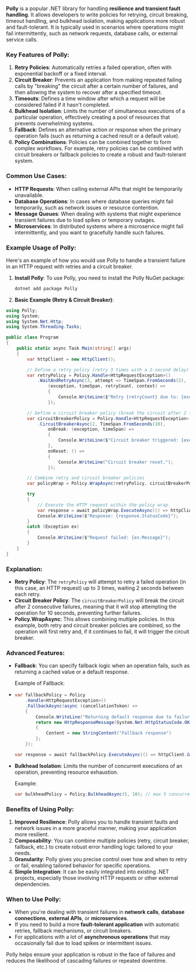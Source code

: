 **Polly** is a popular .NET library for handling **resilience and transient fault handling**. It allows developers to write policies for retrying, circuit breaking, timeout handling, and bulkhead isolation, making applications more robust and fault-tolerant. It is typically used in scenarios where operations might fail intermittently, such as network requests, database calls, or external service calls.

### **Key Features of Polly**:

1. **Retry Policies**: Automatically retries a failed operation, often with exponential backoff or a fixed interval.
2. **Circuit Breaker**: Prevents an application from making repeated failing calls by "breaking" the circuit after a certain number of failures, and then allowing the system to recover after a specified timeout.
3. **Timeouts**: Defines a time window after which a request will be considered failed if it hasn't completed.
4. **Bulkhead Isolation**: Limits the number of simultaneous executions of a particular operation, effectively creating a pool of resources that prevents overwhelming systems.
5. **Fallback**: Defines an alternative action or response when the primary operation fails (such as returning a cached result or a default value).
6. **Policy Combinations**: Policies can be combined together to form complex workflows. For example, retry policies can be combined with circuit breakers or fallback policies to create a robust and fault-tolerant system.
    

### **Common Use Cases**:

- **HTTP Requests**: When calling external APIs that might be temporarily unavailable.
- **Database Operations**: In cases where database queries might fail temporarily, such as network issues or resource contention.
- **Message Queues**: When dealing with systems that might experience transient failures due to load spikes or temporary outages.
- **Microservices**: In distributed systems where a microservice might fail intermittently, and you want to gracefully handle such failures.
    

### **Example Usage of Polly**:

Here's an example of how you would use Polly to handle a transient failure in an HTTP request with retries and a circuit breaker.

1. **Install Polly**: To use Polly, you need to install the Polly NuGet package:
    
    ```bash
    dotnet add package Polly
    ```
    
2. **Basic Example (Retry & Circuit Breaker)**:

```csharp
using Polly;
using System;
using System.Net.Http;
using System.Threading.Tasks;

public class Program
{
    public static async Task Main(string[] args)
    {
        var httpClient = new HttpClient();

        // Define a retry policy (retry 3 times with a 2-second delay)
        var retryPolicy = Policy.Handle<HttpRequestException>()
            .WaitAndRetryAsync(3, attempt => TimeSpan.FromSeconds(2), 
                (exception, timeSpan, retryCount, context) =>
                {
                    Console.WriteLine($"Retry {retryCount} due to: {exception.Message}");
                });

        // Define a circuit breaker policy (break the circuit after 2 failures)
        var circuitBreakerPolicy = Policy.Handle<HttpRequestException>()
            .CircuitBreakerAsync(2, TimeSpan.FromSeconds(10), 
                onBreak: (exception, timeSpan) =>
                {
                    Console.WriteLine($"Circuit breaker triggered: {exception.Message}");
                },
                onReset: () =>
                {
                    Console.WriteLine("Circuit breaker reset.");
                });

        // Combine retry and circuit breaker policies
        var policyWrap = Policy.WrapAsync(retryPolicy, circuitBreakerPolicy);

        try
        {
            // Execute the HTTP request within the policy wrap
            var response = await policyWrap.ExecuteAsync(() => httpClient.GetAsync("https://example.com"));
            Console.WriteLine($"Response: {response.StatusCode}");
        }
        catch (Exception ex)
        {
            Console.WriteLine($"Request failed: {ex.Message}");
        }
    }
}
```

### **Explanation**:

- **Retry Policy**: The `retryPolicy` will attempt to retry a failed operation (in this case, an HTTP request) up to 3 times, waiting 2 seconds between each retry.
- **Circuit Breaker Policy**: The `circuitBreakerPolicy` will break the circuit after 2 consecutive failures, meaning that it will stop attempting the operation for 10 seconds, preventing further failures.
- **Policy.WrapAsync**: This allows combining multiple policies. In this example, both retry and circuit breaker policies are combined, so the operation will first retry and, if it continues to fail, it will trigger the circuit breaker.
    
### **Advanced Features**:

- **Fallback**: You can specify fallback logic when an operation fails, such as returning a cached value or a default response.
    
    Example of Fallback:
- 
    ```csharp
    var fallbackPolicy = Policy
        .Handle<HttpRequestException>()
        .FallbackAsync(async (cancellationToken) =>
        {
            Console.WriteLine("Returning default response due to failure.");
            return new HttpResponseMessage(System.Net.HttpStatusCode.OK)
            {
                Content = new StringContent("Fallback response")
            };
        });
    
    var response = await fallbackPolicy.ExecuteAsync(() => httpClient.GetAsync("https://example.com"));
    ```
    
- **Bulkhead Isolation**: Limits the number of concurrent executions of an operation, preventing resource exhaustion.
    
    Example:
    
    ```csharp
    var bulkheadPolicy = Policy.BulkheadAsync(5, 10); // max 5 concurrent executions, 10 total allowed
    ```
    

### **Benefits of Using Polly**:

1. **Improved Resilience**: Polly allows you to handle transient faults and network issues in a more graceful manner, making your application more resilient.
2. **Composability**: You can combine multiple policies (retry, circuit breaker, fallback, etc.) to create robust error handling logic tailored to your needs.
3. **Granularity**: Polly gives you precise control over how and when to retry or fail, enabling tailored behavior for specific operations.
4. **Simple Integration**: It can be easily integrated into existing .NET projects, especially those involving HTTP requests or other external dependencies.

### **When to Use Polly**:

- When you're dealing with transient failures in **network calls**, **database connections**, **external APIs**, or **microservices**.
- If you need to build a more **fault-tolerant application** with automatic retries, fallback mechanisms, or circuit breakers.
- For applications with a lot of **asynchronous operations** that may occasionally fail due to load spikes or intermittent issues.

Polly helps ensure your application is robust in the face of failures and reduces the likelihood of cascading failures or repeated downtime.
